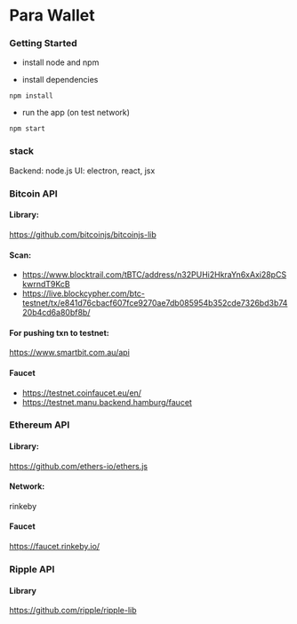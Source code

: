 # Para Wallet


### Getting Started
- install node and npm

- install dependencies
```
npm install
```
- run the app (on test network)
```
npm start
```

### stack
Backend: node.js
UI: electron, react, jsx


### Bitcoin API

#### Library:
https://github.com/bitcoinjs/bitcoinjs-lib

#### Scan:
- https://www.blocktrail.com/tBTC/address/n32PUHi2HkraYn6xAxi28pCSkwrndT9KcB
- https://live.blockcypher.com/btc-testnet/tx/e841d76cbacf607fce9270ae7db085954b352cde7326bd3b7420b4cd6a80bf8b/

#### For pushing txn to testnet:
https://www.smartbit.com.au/api

#### Faucet
- https://testnet.coinfaucet.eu/en/
- https://testnet.manu.backend.hamburg/faucet

### Ethereum API

#### Library:
https://github.com/ethers-io/ethers.js

#### Network:
rinkeby

#### Faucet
https://faucet.rinkeby.io/

### Ripple API

#### Library
https://github.com/ripple/ripple-lib
